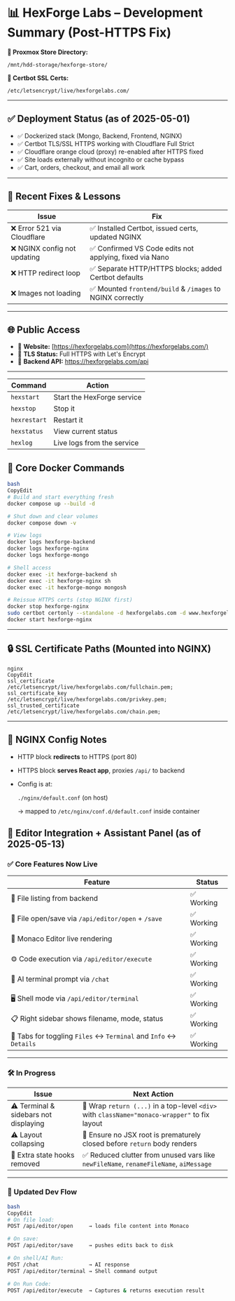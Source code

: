 # 📊 HexForge Labs – Development Summary (Post-HTTPS Fix)

**📁 Proxmox Store Directory:**

`/mnt/hdd-storage/hexforge-store/`

**📁 Certbot SSL Certs:**

`/etc/letsencrypt/live/hexforgelabs.com/`

---

## ✅ Deployment Status (as of 2025-05-01)

- ✅ Dockerized stack (Mongo, Backend, Frontend, NGINX)
- ✅ Certbot TLS/SSL HTTPS working with Cloudflare Full Strict
- ✅ Cloudflare orange cloud (proxy) re-enabled after HTTPS fixed
- ✅ Site loads externally without incognito or cache bypass
- ✅ Cart, orders, checkout, and email all work

---

## 🔧 Recent Fixes & Lessons

| Issue | Fix |
| --- | --- |
| ❌ Error 521 via Cloudflare | ✅ Installed Certbot, issued certs, updated NGINX |
| ❌ NGINX config not updating | ✅ Confirmed VS Code edits not applying, fixed via Nano |
| ❌ HTTP redirect loop | ✅ Separate HTTP/HTTPS blocks; added Certbot defaults |
| ❌ Images not loading | ✅ Mounted `frontend/build` & `/images` to NGINX correctly |

---

## 🌐 Public Access

- 🔗 **Website:** [https://hexforgelabs.com](https://hexforgelabs.com/)
- 🔐 **TLS Status:** Full HTTPS with Let's Encrypt
- 🔗 **Backend API:** https://hexforgelabs.com/api

---

| Command | Action |
| --- | --- |
| `hexstart` | Start the HexForge service |
| `hexstop` | Stop it |
| `hexrestart` | Restart it |
| `hexstatus` | View current status |
| `hexlog` | Live logs from the service |

## 🧰 Core Docker Commands

```bash
bash
CopyEdit
# Build and start everything fresh
docker compose up --build -d

# Shut down and clear volumes
docker compose down -v

# View logs
docker logs hexforge-backend
docker logs hexforge-nginx
docker logs hexforge-mongo

# Shell access
docker exec -it hexforge-backend sh
docker exec -it hexforge-nginx sh
docker exec -it hexforge-mongo mongosh

# Reissue HTTPS certs (stop NGINX first)
docker stop hexforge-nginx
sudo certbot certonly --standalone -d hexforgelabs.com -d www.hexforgelabs.com
docker start hexforge-nginx

```

---

## 🔒 SSL Certificate Paths (Mounted into NGINX)

```
nginx
CopyEdit
ssl_certificate     /etc/letsencrypt/live/hexforgelabs.com/fullchain.pem;
ssl_certificate_key /etc/letsencrypt/live/hexforgelabs.com/privkey.pem;
ssl_trusted_certificate /etc/letsencrypt/live/hexforgelabs.com/chain.pem;

```

---

## 🔁 NGINX Config Notes

- HTTP block **redirects** to HTTPS (port 80)
- HTTPS block **serves React app**, proxies `/api/` to backend
- Config is at:
    
    `./nginx/default.conf` (on host)
    
    → mapped to `/etc/nginx/conf.d/default.conf` inside container
    

## 🧠 Editor Integration + Assistant Panel (as of 2025-05-13)

### ✅ Core Features Now Live

| Feature | Status |
| --- | --- |
| 🧾 File listing from backend | ✅ Working |
| 📂 File open/save via `/api/editor/open` + `/save` | ✅ Working |
| 📜 Monaco Editor live rendering | ✅ Working |
| ⚙️ Code execution via `/api/editor/execute` | ✅ Working |
| 🧠 AI terminal prompt via `/chat` | ✅ Working |
| 🖥️ Shell mode via `/api/editor/terminal` | ✅ Working |
| 📋 Right sidebar shows filename, mode, status | ✅ Working |
| 🧪 Tabs for toggling `Files` ↔ `Terminal` and `Info` ↔ `Details` | ✅ Working |

---

### 🛠️ In Progress

| Issue | Next Action |
| --- | --- |
| ⚠️ Terminal & sidebars not displaying | 🔧 Wrap `return (...)` in a top-level `<div>` with `className="monaco-wrapper"` to fix layout |
| ⚠️ Layout collapsing | 🔧 Ensure no JSX root is prematurely closed before `return` body renders |
| 🧹 Extra state hooks removed | ✅ Reduced clutter from unused vars like `newFileName`, `renameFileName`, `aiMessage` |

---

### 🧭 Updated Dev Flow

```bash
bash
CopyEdit
# On file load:
POST /api/editor/open     → loads file content into Monaco

# On save:
POST /api/editor/save     → pushes edits back to disk

# On shell/AI Run:
POST /chat                → AI response
POST /api/editor/terminal → Shell command output

# On Run Code:
POST /api/editor/execute  → Captures & returns execution result

```